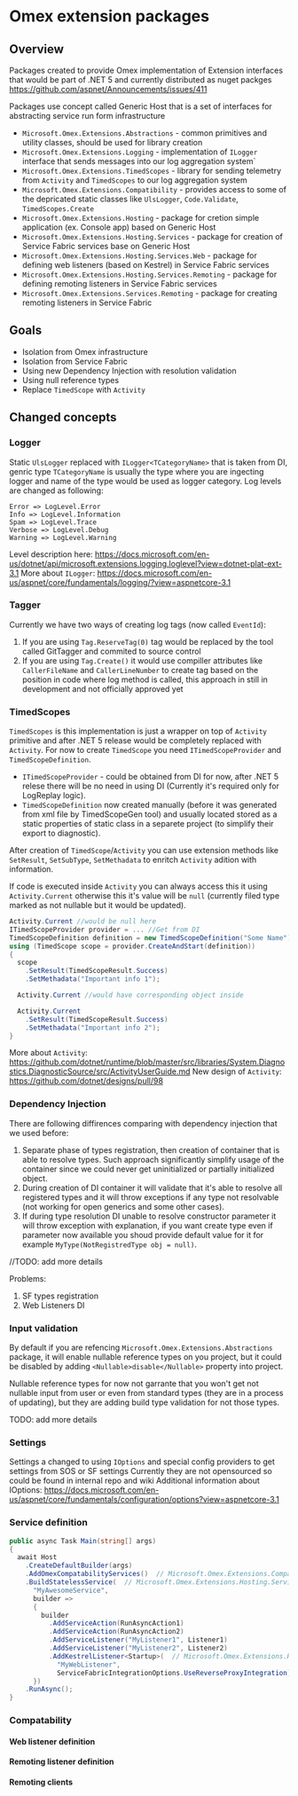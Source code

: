 # Omex extension packages
## Overview

Packages created to provide Omex implementation of Extension interfaces that would be part of .NET 5 and currently distributed as nuget packges https://github.com/aspnet/Announcements/issues/411

Packages use concept called Generic Host that is a set of interfaces for abstracting service run form infrastructure

* `Microsoft.Omex.Extensions.Abstractions` - common primitives and utility classes, should be used for library creation
* `Microsoft.Omex.Extensions.Logging` - implementation of `ILogger` interface that sends messages into our log aggregation system`
* `Microsoft.Omex.Extensions.TimedScopes` - library for sending telemetry from `Activity` and `TimedScopes` to our log aggregation system
* `Microsoft.Omex.Extensions.Compatibility` - provides access to some of the depricated static classes like `UlsLogger`, `Code.Validate`, `TimedScopes.Create`
* `Microsoft.Omex.Extensions.Hosting` - package for cretion simple application (ex. Console app) based on Generic Host
* `Microsoft.Omex.Extensions.Hosting.Services` - package for creation of Service Fabric services base on Generic Host
* `Microsoft.Omex.Extensions.Hosting.Services.Web` - package for defining web listeners (based on Kestrel) in Service Fabric services
* `Microsoft.Omex.Extensions.Hosting.Services.Remoting` - package for defining remoting listeners in Service Fabric services
* `Microsoft.Omex.Extensions.Services.Remoting` - package for creating remoting listeners in Service Fabric

## Goals
* Isolation from Omex infrastructure
* Isolation from Service Fabric
* Using new Dependency Injection with resolution validation
* Using null reference types
* Replace `TimedScope` with `Activity`

## Changed concepts
### Logger
Static `UlsLogger` replaced with `ILogger<TCategoryName>` that is taken from DI, genric type `TCategoryName` is usually the type where you are ingecting logger and name of the type would be used as logger category.
Log levels are changed as following:
```
Error => LogLevel.Error
Info => LogLevel.Information
Spam => LogLevel.Trace
Verbose => LogLevel.Debug
Warning => LogLevel.Warning
```
Level description here: https://docs.microsoft.com/en-us/dotnet/api/microsoft.extensions.logging.loglevel?view=dotnet-plat-ext-3.1
More about `ILogger`: https://docs.microsoft.com/en-us/aspnet/core/fundamentals/logging/?view=aspnetcore-3.1

### Tagger
Currently we have two ways of creating log tags (now called `EventId`):
1. If you are using `Tag.ReserveTag(0)` tag would be replaced by the tool called GitTagger and commited to source control
2. If you are using `Tag.Create()` it would use compiller attributes like `CallerFileName` and `CallerLineNumber` to create tag based on the position in code where log method is called, this approach in still in development and not officially approved yet

### TimedScopes
`TimedScopes` is this implementation is just a wrapper on top of `Activity` primitive and after .NET 5 release would be completely replaced with `Activity`.
For now to create `TimedScope` you need `ITimedScopeProvider` and `TimedScopeDefinition`.
*  `ITimedScopeProvider` - could be obtained from DI for now, after .NET 5 relese there will be no need in using DI (Currently it's required only for LogReplay logic).
* `TimedScopeDefinition` now created manually (before it was generated from xml file by TimedScopeGen tool) and usually located stored as a static properties of static class in a separete project (to simplify their export to diagnostic).

After creation of `TimedScope`/`Activity` you can use extension methods like `SetResult`, `SetSubType`, `SetMethadata` to enritch `Activity` adition with information.

If code is executed inside `Activity` you can always access this it using `Activity.Current` otherwise this it's value will be `null` (currently filed type marked as not nullable but it would be updated).

```csharp
Activity.Current //would be null here
ITimedScopeProvider provider = ... //Get from DI
TimedScopeDefinition definition = new TimedScopeDefinition("Some Name"); // usually located taken from a property in a special static class
using (TimedScope scope = provider.CreateAndStart(definition))
{
  scope
    .SetResult(TimedScopeResult.Success)
    .SetMethadata("Important info 1");

  Activity.Current //would have corresponding object inside

  Activity.Current
    .SetResult(TimedScopeResult.Success)
    .SetMethadata("Important info 2");
}
```

More about `Activity`: https://github.com/dotnet/runtime/blob/master/src/libraries/System.Diagnostics.DiagnosticSource/src/ActivityUserGuide.md
New design of `Activity`: https://github.com/dotnet/designs/pull/98

### Dependency Injection
There are following diffirences comparing with dependency injection that we used before:
1. Separate phase of types registration, then creation of container that is able to resolve types. Such approach significantly simplify usage of the container since we could never get uninitialized or partially initialized object.
2. During creation of DI container it will validate that it's able to resolve all registered types and it will throw exceptions if any type not resolvable (not working for open generics and some other cases).
3. If during type resolution DI unable to resolve constructor parameter it will throw exception with explanation, if you want create type even if parameter now available you shoud provide default value for it for example `MyType(NotRegistredType obj = null)`.

//TODO: add more details

Problems:
1. SF types registration
2. Web Listeners DI

### Input validation
By default if you are refencing `Microsoft.Omex.Extensions.Abstractions` package, it will enable nullable reference types on you project, but it could be disabled by adding `<Nullable>disable</Nullable>` property into project.

Nullable reference types for now not garrante that you won't get not nullable input from user or even from standard types (they are in a process of updating), but they are adding build type validation for not those types.

TODO: add more details

### Settings
Settings a changed to using `IOptions` and special config providers to get settings from SOS or SF settings
Currently they are not opensourced so could be found in internal repo and wiki
Additional information about IOptions: https://docs.microsoft.com/en-us/aspnet/core/fundamentals/configuration/options?view=aspnetcore-3.1

### Service definition
```csharp
public async Task Main(string[] args)
{
  await Host
    .CreateDefaultBuilder(args)
    .AddOmexCompatabilityServices()  // Microsoft.Omex.Extensions.Compatability, needed only if you want to use ULSLogger or Code.Validate
    .BuildStatelessService(  // Microsoft.Omex.Extensions.Hosting.Services
      "MyAwesomeService",
      builder =>
      {
        builder
          .AddServiceAction(RunAsyncAction1)
          .AddServiceAction(RunAsyncAction2)
          .AddServiceListener("MyListener1", Listener1)
          .AddServiceListener("MyListener2", Listener2)
          .AddKestrelListener<Startup>(  // Microsoft.Omex.Extensions.Hosting.Services.Web
            "MyWebListener",
            ServiceFabricIntegrationOptions.UseReverseProxyIntegration);
      })
    .RunAsync();
}
```
### Compatability
#### Web listener definition
#### Remoting listener definition
#### Remoting clients